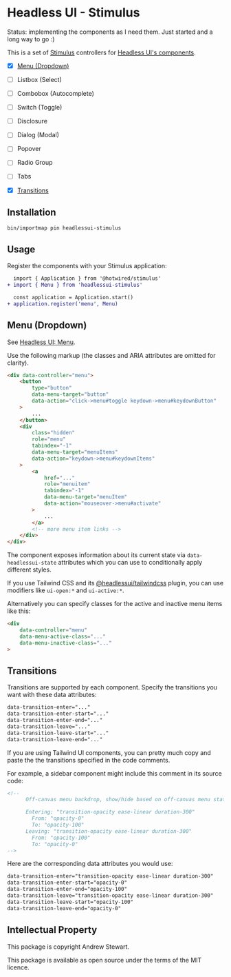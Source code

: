 # Headless UI - Stimulus

Status: implementing the components as I need them.  Just started and a long way to go :)

This is a set of [Stimulus](https://stimulus.hotwired.dev) controllers for [Headless UI's components](https://headlessui.com).

- [x] [Menu (Dropdown)](#menu-dropdown)
- [ ] Listbox (Select)
- [ ] Combobox (Autocomplete)
- [ ] Switch (Toggle)
- [ ] Disclosure
- [ ] Dialog (Modal)
- [ ] Popover
- [ ] Radio Group
- [ ] Tabs
- [x] [Transitions](#transitions)


## Installation

```
bin/importmap pin headlessui-stimulus
```


## Usage

Register the components with your Stimulus application:

```diff
  import { Application } from '@hotwired/stimulus'
+ import { Menu } from 'headlessui-stimulus'

  const application = Application.start()
+ application.register('menu', Menu)
```

## Menu (Dropdown)

See [Headless UI: Menu](https://headlessui.com/react/menu).

Use the following markup (the classes and ARIA attributes are omitted for clarity).

```html
<div data-controller="menu">
    <button
        type="button"
        data-menu-target="button"
        data-action="click->menu#toggle keydown->menu#keydownButton"
    >
        ...
    </button>
    <div
        class="hidden"
        role="menu"
        tabindex="-1"
        data-menu-target="menuItems"
        data-action="keydown->menu#keydownItems"
    >
        <a
            href="..."
            role="menuitem"
            tabindex="-1"
            data-menu-target="menuItem"
            data-action="mouseover->menu#activate"
        >
            ...
        </a>
        <!-- more menu item links -->
    </div>
</div>
```

The component exposes information about its current state via `data-headlessui-state` attributes which you can use to conditionally apply different styles.

If you use Tailwind CSS and its [@headlessui/tailwindcss](https://github.com/tailwindlabs/headlessui/tree/main/packages/%40headlessui-tailwindcss) plugin, you can use modifiers like `ui-open:*` and `ui-active:*`.

Alternatively you can specify classes for the active and inactive menu items like this:

```html
<div
    data-controller="menu"
    data-menu-active-class="..."
    data-menu-inactive-class="..."
>
```


## Transitions

Transitions are supported by each component.  Specify the transitions you want with these data attributes:

```html
data-transition-enter="..."
data-transition-enter-start="..."
data-transition-enter-end="..."
data-transition-leave="..."
data-transition-leave-start="..."
data-transition-leave-end="..."
```

If you are using Tailwind UI components, you can pretty much copy and paste the the transitions specified in the code comments.

For example, a sidebar component might include this comment in its source code:

```html
<!--
      Off-canvas menu backdrop, show/hide based on off-canvas menu state.

      Entering: "transition-opacity ease-linear duration-300"
        From: "opacity-0"
        To: "opacity-100"
      Leaving: "transition-opacity ease-linear duration-300"
        From: "opacity-100"
        To: "opacity-0"
-->
```

Here are the corresponding data attributes you would use:

```html
data-transition-enter="transition-opacity ease-linear duration-300"
data-transition-enter-start="opacity-0"
data-transition-enter-end="opacity-100"
data-transition-leave="transition-opacity ease-linear duration-300"
data-transition-leave-start="opacity-100"
data-transition-leave-end="opacity-0"
```


## Intellectual Property

This package is copyright Andrew Stewart.

This package is available as open source under the terms of the MIT licence.
